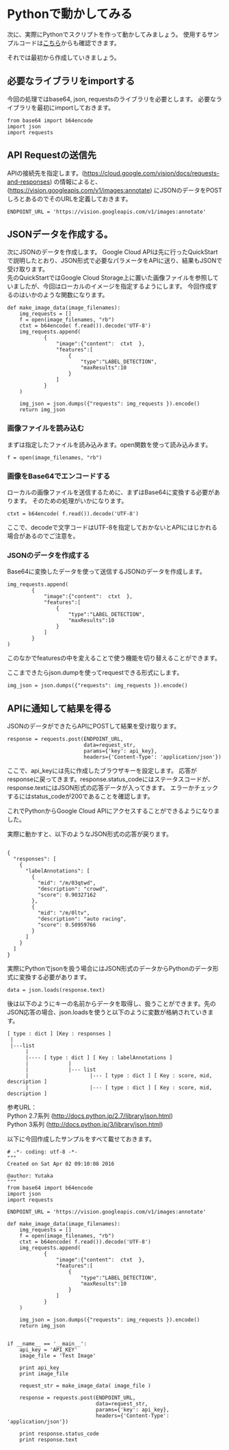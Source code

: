 # Pythonで動かしてみる
次に、実際にPythonでスクリプトを作って動かしてみましょう。
使用するサンプルコードは[こちら](/sample/sample1.py)からも確認できます。

それでは最初から作成していきましょう。

## 必要なライブラリをimportする
今回の処理ではbase64, json, requestsのライブラリを必要とします。
必要なライブラリを最初にimportしておきます。

```
from base64 import b64encode
import json
import requests
```

## API Requestの送信先
APIの接続先を指定します。(https://cloud.google.com/vision/docs/requests-and-responses)
の情報によると、(https://vision.googleapis.com/v1/images:annotate)
にJSONのデータをPOSTしろとあるのでそのURLを定義しておきます。

```
ENDPOINT_URL = 'https://vision.googleapis.com/v1/images:annotate'
```

## JSONデータを作成する。
次にJSONのデータを作成します。
Google Cloud APIは先に行ったQuickStartで説明したとおり、JSON形式で必要なパラメータをAPIに送り、結果もJSONで受け取ります。  
先のQuickStartではGoogle Cloud Storage上に置いた画像ファイルを参照していましたが、今回はローカルのイメージを指定するようにします。
今回作成するのはいかのような関数になります。
```
def make_image_data(image_filenames):
    img_requests = []
    f = open(image_filenames, "rb")
    ctxt = b64encode( f.read()).decode('UTF-8')
    img_requests.append(
            {
                "image":{"content":  ctxt  },
                "features":[
                    {
                        "type":"LABEL_DETECTION",
                        "maxResults":10
                    }
                ]
            }
    )

    img_json = json.dumps({"requests": img_requests }).encode()
    return img_json
```

### 画像ファイルを読み込む
まずは指定したファイルを読み込みます。open関数を使って読み込みます。
```
f = open(image_filenames, "rb")
```


### 画像をBase64でエンコードする

ローカルの画像ファイルを送信するために、まずはBase64に変換する必要があります。
そのための処理がいかになります。
```
ctxt = b64encode( f.read()).decode('UTF-8')
```
ここで、decodeで文字コードはUTF-8を指定しておかないとAPIにはじかれる場合があるのでご注意を。

### JSONのデータを作成する
Base64に変換したデータを使って送信するJSONのデータを作成します。

```
img_requests.append(
        {
            "image":{"content":  ctxt  },
            "features":[
                {
                    "type":"LABEL_DETECTION",
                    "maxResults":10
                }
            ]
        }
)

```
このなかでfeaturesの中を変えることで使う機能を切り替えることができます。

ここまできたらjson.dumpを使ってrequestできる形式にします。
```
img_json = json.dumps({"requests": img_requests }).encode()
```

## APIに通知して結果を得る
JSONのデータができたらAPIにPOSTして結果を受け取ります。
```
response = requests.post(ENDPOINT_URL,
                         data=request_str,
                         params={'key': api_key},
                         headers={'Content-Type': 'application/json'})
```
ここで、api_keyには先に作成したブラウザキーを設定します。
応答がresponseに戻ってきます。response.status_codeにはステータスコードが、response.textにはJSON形式の応答データが入ってきます。
エラーかチェックするにはstatus_codeが200であることを確認します。

これでPythonからGoogle Cloud APIにアクセスすることができるようになりました。

実際に動かすと、以下のようなJSON形式の応答が戻ります。

```

{
  "responses": [
    {
      "labelAnnotations": [
        {
          "mid": "/m/03qtwd",
          "description": "crowd",
          "score": 0.90327162
        },
        {
          "mid": "/m/0ltv",
          "description": "auto racing",
          "score": 0.50959766
        }
      ]
    }
  ]
}

```

実際にPythonでjsonを扱う場合にはJSON形式のデータからPythonのデータ形式に変換する必要があります。
```
data = json.loads(response.text)
```
後は以下のようにキーの名前からデータを取得し、扱うことができます。先のJSON応答の場合、json.loadsを使うと以下のように変数が格納されていきます。

```
[ type : dict ] [Key : responses ]
 |
 |---list
      |
      |---- [ type : dict ] [ Key : labelAnnotations ]
      |             |
      |             |--- list
      |                    |--- [ type : dict ] [ Key : score, mid, description ]
      |                    |--- [ type : dict ] [ Key : score, mid, description ]

```

参考URL：  
Python 2.7系列 (http://docs.python.jp/2.7/library/json.html)  
Python 3系列 (http://docs.python.jp/3/library/json.html)  



以下に今回作成したサンプルをすべて載せておきます。

```
# -*- coding: utf-8 -*-
"""
Created on Sat Apr 02 09:10:08 2016

@author: Yutaka
"""
from base64 import b64encode
import json
import requests

ENDPOINT_URL = 'https://vision.googleapis.com/v1/images:annotate'

def make_image_data(image_filenames):
    img_requests = []
    f = open(image_filenames, "rb")
    ctxt = b64encode( f.read()).decode('UTF-8')
    img_requests.append(
            {
                "image":{"content":  ctxt  },
                "features":[
                    {
                        "type":"LABEL_DETECTION",
                        "maxResults":10
                    }
                ]
            }
    )

    img_json = json.dumps({"requests": img_requests }).encode()
    return img_json


if __name__ == '__main__':
    api_key = 'API_KEY'
    image_file = 'Test Image'

    print api_key
    print image_file

    request_str = make_image_data( image_file )

    response = requests.post(ENDPOINT_URL,
                             data=request_str,
                             params={'key': api_key},
                             headers={'Content-Type': 'application/json'})

    print response.status_code
    print response.text


```
